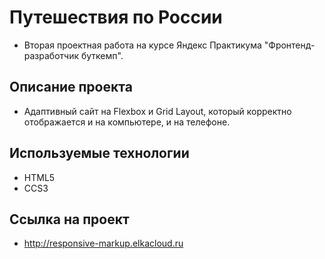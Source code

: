 # Путешествия по России

- Вторая проектная работа на курсе Яндекс Практикума "Фронтенд-разработчик буткемп".

## Описание проекта

- Адаптивный сайт на Flexbox и Grid Layout, который корректно отображается и на
  компьютере, и на телефоне.

## Используемые технологии

- HTML5
- CCS3

## Ссылка на проект

- http://responsive-markup.elkacloud.ru
